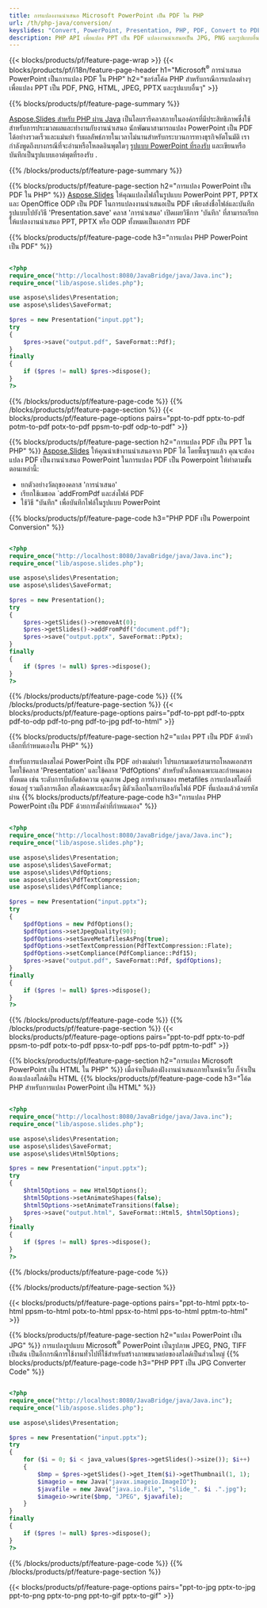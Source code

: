 ```yaml
---
title: การแปลงงานนำเสนอ Microsoft PowerPoint เป็น PDF ใน PHP
url: /th/php-java/conversion/
keyslides: "Convert, PowerPoint, Presentation, PHP, PDF, Convert to PDF, PPT to PDF"
description: PHP API เพื่อแปลง PPT เป็น PDF แปลงงานนำเสนอเป็น JPG, PNG และรูปแบบอื่นๆ ใน PHP
---
```


{{< blocks/products/pf/feature-page-wrap >}}
{{< blocks/products/pf/i18n/feature-page-header h1="Microsoft<sup>®</sup> การนำเสนอ PowerPoint เป็นการแปลง PDF ใน PHP" h2="ซอร์สโค้ด PHP สำหรับกรณีการแปลงต่างๆ เพื่อแปลง PPT เป็น PDF, PNG, HTML, JPEG, PPTX และรูปแบบอื่นๆ" >}}

{{% blocks/products/pf/feature-page-summary %}}

[Aspose.Slides สำหรับ PHP ผ่าน Java](https://products.aspose.com/slides/th/php-java/) เป็นไลบรารีคลาสภายในองค์กรที่มีประสิทธิภาพซึ่งใช้สำหรับการประมวลผลและทำงานกับงานนำเสนอ นักพัฒนาสามารถแปลง PowerPoint เป็น PDF ได้อย่างรวดเร็วและแม่นยำ รับผลลัพธ์ภายในเวลาไม่นานสำหรับกระบวนการทางธุรกิจอัตโนมัติ เรากำลังพูดถึงบางกรณีที่จะอ่านหรือโหลดอินพุตใดๆ [รูปแบบ PowerPoint ที่รองรับ](https://docs.aspose.com/slides/php-java/supported-file-formats/) และเขียนหรือบันทึกเป็นรูปแบบเอาต์พุตที่รองรับ . 

{{% /blocks/products/pf/feature-page-summary  %}}

{{% blocks/products/pf/feature-page-section  h2="การแปลง PowerPoint เป็น PDF ใน PHP" %}}
[Aspose.Slides](https://products.aspose.com/slides/th/php-java/) ให้คุณแปลงไฟล์ในรูปแบบ PowerPoint PPT, PPTX และ OpenOffice ODP เป็น PDF ในการแปลงงานนำเสนอเป็น PDF เพียงส่งชื่อไฟล์และบันทึกรูปแบบไปยังวิธี 'Presentation.save' คลาส 'การนำเสนอ' เปิดเผยวิธีการ 'บันทึก' ที่สามารถเรียกให้แปลงงานนำเสนอ PPT, PPTX หรือ ODP ทั้งหมดเป็นเอกสาร PDF

{{% blocks/products/pf/feature-page-code h3="การแปลง PHP PowerPoint เป็น PDF" %}}

```php

<?php
require_once("http://localhost:8080/JavaBridge/java/Java.inc");
require_once("lib/aspose.slides.php");
 
use aspose\slides\Presentation;
use aspose\slides\SaveFormat;
 
$pres = new Presentation("input.ppt");
try
{
    $pres->save("output.pdf", SaveFormat::Pdf); 
}
finally
{
    if ($pres != null) $pres->dispose();
}
?>
```
{{% /blocks/products/pf/feature-page-code  %}}
{{% /blocks/products/pf/feature-page-section %}}
{{< blocks/products/pf/feature-page-options pairs="ppt-to-pdf pptx-to-pdf potm-to-pdf potx-to-pdf ppsm-to-pdf odp-to-pdf" >}}

{{% blocks/products/pf/feature-page-section  h2="การแปลง PDF เป็น PPT ใน PHP" %}}
[Aspose.Slides](https://products.aspose.com/slides/th/php-java/) ให้คุณนำเข้างานนำเสนอจาก PDF ได้ โดยพื้นฐานแล้ว คุณจะต้องแปลง PDF เป็นงานนำเสนอ PowerPoint ในการแปลง PDF เป็น Powerpoint ให้ทำตามขั้นตอนเหล่านี้:
- ยกตัวอย่างวัตถุของคลาส 'การนำเสนอ'
- เรียกใช้เมธอด `addFromPdf และส่งไฟล์ PDF
- ใช้วิธี "บันทึก" เพื่อบันทึกไฟล์ในรูปแบบ PowerPoint

{{% blocks/products/pf/feature-page-code h3="PHP PDF เป็น Powerpoint Conversion" %}}

```php

<?php
require_once("http://localhost:8080/JavaBridge/java/Java.inc");
require_once("lib/aspose.slides.php");
 
use aspose\slides\Presentation;
use aspose\slides\SaveFormat;
 
$pres = new Presentation();
try
{
    $pres->getSlides()->removeAt(0);
    $pres->getSlides()->addFromPdf("document.pdf");
    $pres->save("output.pptx", SaveFormat::Pptx); 
}
finally
{
    if ($pres != null) $pres->dispose();
}
?>
```
{{% /blocks/products/pf/feature-page-code  %}}
{{% /blocks/products/pf/feature-page-section %}}
{{< blocks/products/pf/feature-page-options pairs="pdf-to-ppt pdf-to-pptx pdf-to-odp pdf-to-png pdf-to-jpg pdf-to-html" >}}


{{% blocks/products/pf/feature-page-section  h2="แปลง PPT เป็น PDF ด้วยตัวเลือกที่กำหนดเองใน PHP" %}}

สำหรับการแปลงสไลด์ PowerPoint เป็น PDF อย่างแม่นยำ โปรแกรมเมอร์สามารถโหลดเอกสารโดยใช้คลาส 'Presentation' และใช้คลาส 'PdfOptions' สำหรับตัวเลือกเฉพาะและกำหนดเองทั้งหมด เช่น ระดับการบีบอัดข้อความ คุณภาพ Jpeg การทำงานของ metafiles การแปลงสไลด์ที่ซ่อนอยู่ รวมถึงการเลือก สไลด์เฉพาะและอื่นๆ มีตัวเลือกในการป้องกันไฟล์ PDF ที่แปลงแล้วด้วยรหัสผ่าน
{{% blocks/products/pf/feature-page-code h3="การแปลง PHP PowerPoint เป็น PDF ด้วยการตั้งค่าที่กำหนดเอง" %}}

```php

<?php
require_once("http://localhost:8080/JavaBridge/java/Java.inc");
require_once("lib/aspose.slides.php");
 
use aspose\slides\Presentation;
use aspose\slides\SaveFormat;
use aspose\slides\PdfOptions;
use aspose\slides\PdfTextCompression;
use aspose\slides\PdfCompliance;
 
$pres = new Presentation("input.pptx");
try
{
    $pdfOptions = new PdfOptions();
    $pdfOptions->setJpegQuality(90);
    $pdfOptions->setSaveMetafilesAsPng(true);
    $pdfOptions->setTextCompression(PdfTextCompression::Flate);
    $pdfOptions->setCompliance(PdfCompliance::Pdf15);
    $pres->save("output.pdf", SaveFormat::Pdf, $pdfOptions);
}
finally
{
    if ($pres != null) $pres->dispose();
}
?>
```
{{% /blocks/products/pf/feature-page-code  %}}
{{% /blocks/products/pf/feature-page-section %}}
{{< blocks/products/pf/feature-page-options pairs="ppt-to-pdf pptx-to-pdf ppsm-to-pdf potx-to-pdf ppsx-to-pdf pps-to-pdf pptm-to-pdf" >}}


{{% blocks/products/pf/feature-page-section  h2="การแปลง Microsoft PowerPoint เป็น HTML ใน PHP" %}}
เมื่อจำเป็นต้องฝังงานนำเสนอภายในหน้าเว็บ ก็จำเป็นต้องแปลงสไลด์เป็น HTML 
{{% blocks/products/pf/feature-page-code h3="โค้ด PHP สำหรับการแปลง PowerPoint เป็น HTML" %}}

```php

<?php
require_once("http://localhost:8080/JavaBridge/java/Java.inc");
require_once("lib/aspose.slides.php");
 
use aspose\slides\Presentation;
use aspose\slides\SaveFormat;
use aspose\slides\Html5Options;
 
$pres = new Presentation("input.pptx");
try
{
    $html5Options = new Html5Options();
    $html5Options->setAnimateShapes(false);
    $html5Options->setAnimateTransitions(false);
    $pres->save("output.html", SaveFormat::Html5, $html5Options);
}
finally
{
    if ($pres != null) $pres->dispose();
}
?>
```
{{% /blocks/products/pf/feature-page-code %}}

{{% /blocks/products/pf/feature-page-section %}}

{{< blocks/products/pf/feature-page-options pairs="ppt-to-html pptx-to-html ppsm-to-html potx-to-html ppsx-to-html pps-to-html pptm-to-html" >}}

{{% blocks/products/pf/feature-page-section  h2="แปลง PowerPoint เป็น JPG" %}}
การแปลงรูปแบบ Microsoft<sup>®</sup> PowerPoint เป็นรูปภาพ JPEG, PNG, TIFF เป็นต้น เป็นอีกกรณีการใช้งานทั่วไปที่ใช้สำหรับสร้างภาพขนาดย่อของสไลด์เป็นส่วนใหญ่ 
{{% blocks/products/pf/feature-page-code h3="PHP PPT เป็น JPG Converter Code" %}}
```php

<?php
require_once("http://localhost:8080/JavaBridge/java/Java.inc");
require_once("lib/aspose.slides.php");
 
use aspose\slides\Presentation;
 
$pres = new Presentation("input.pptx");
try
{
    for ($i = 0; $i < java_values($pres->getSlides()->size()); $i++)
    {
        $bmp = $pres->getSlides()->get_Item($i)->getThumbnail(1, 1);
        $imageio = new Java("javax.imageio.ImageIO");
        $javafile = new Java("java.io.File", "slide_". $i .".jpg");
        $imageio->write($bmp, "JPEG", $javafile);
    }
}
finally
{
    if ($pres != null) $pres->dispose();
}
?>  
```
{{% /blocks/products/pf/feature-page-code %}}
{{% /blocks/products/pf/feature-page-section %}}

{{< blocks/products/pf/feature-page-options pairs="ppt-to-jpg pptx-to-jpg ppt-to-png pptx-to-png ppt-to-gif pptx-to-gif" >}}